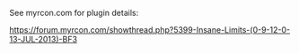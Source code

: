 See myrcon.com for plugin details:

https://forum.myrcon.com/showthread.php?5399-Insane-Limits-(0-9-12-0-13-JUL-2013)-BF3
